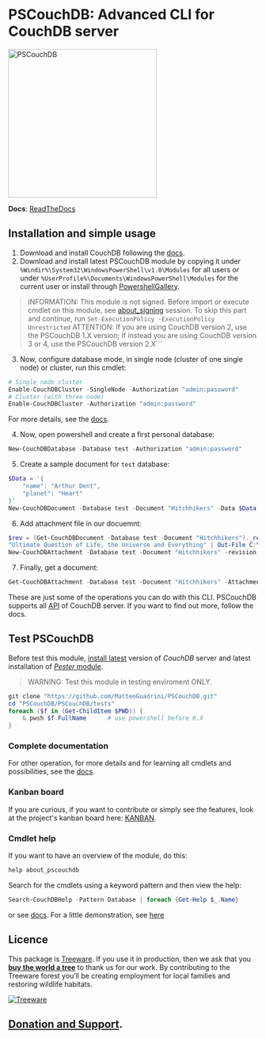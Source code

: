 # PSCouchDB: Advanced CLI for CouchDB server
<img src="https://pscouchdb.readthedocs.io/en/latest/_images/pscouchdb-logo.svg" alt="PSCouchDB" title="PSCouchDB" width="300" height="300" />

**Docs**: [ReadTheDocs](https://pscouchdb.readthedocs.io) 

## Installation and simple usage
1. Download and install CouchDB following the [docs](http://docs.couchdb.org/en/latest/install/index.html).
2. Download and install latest PSCouchDB module by copying it under `%Windir%\System32\WindowsPowerShell\v1.0\Modules` for all users or under `%UserProfile%\Documents\WindowsPowerShell\Modules` for the current user or install through [PowershellGallery](https://www.powershellgallery.com/packages/PSCouchDB).
> INFORMATION: This module is not signed. Before import or execute cmdlet on this module, see [about_signing](https://docs.microsoft.com/en-us/powershell/module/microsoft.powershell.core/about/about_signing) session. To skip this part and continue, run ```Set-ExecutionPolicy -ExecutionPolicy Unrestricted```
> ATTENTION: If you are using CouchDB version 2, use the PSCouchDB 1.X version; if instead you are using CouchDB version 3 or 4, use the PSCouchDB version 2.X```
3. Now, configure database mode, in single node (cluster of one single node) or cluster, run this cmdlet:
```powershell
# Single node cluster
Enable-CouchDBCluster -SingleNode -Authorization "admin:password"
# Cluster (with three node)
Enable-CouchDBCluster -Authorization "admin:password"
```
For more details, see the [docs](https://pscouchdb.readthedocs.io/en/latest/config.html).

4. Now, open powershell and create a first personal database:
```powershell
New-CouchDBDatabase -Database test -Authorization "admin:password"
```
5. Create a sample document for `test` database:
```powershell
$Data = '{
	"name": "Arthur Dent",
	"planet": "Heart"
}'
New-CouchDBDocument -Database test -Document "Hitchhikers" -Data $Data -Authorization "admin:password"
```
6. Add attachment file in our docuemnt:
```powershell
$rev = (Get-CouchDBDocument -Database test -Document "Hitchhikers")._rev
"Ultimate Question of Life, the Universe and Everything" | Out-File C:\file.txt
New-CouchDBAttachment -Database test -Document "Hitchhikers" -revision $rev -Attachment C:\file.txt -Authorization "admin:password"
```
7. Finally, get a document:
```powershell
Get-CouchDBAttachment -Database test -Document "Hitchhikers" -Attachment file.txt
```

These are just some of the operations you can do with this CLI.
PSCouchDB supports all [API](https://docs.couchdb.org/en/stable/api/index.html) of CouchDB server. If you want to find out more, follow the docs.

## Test PSCouchDB
Before test this module, [install latest](#installation-and-simple-usage) version of *CouchDB* server and latest installation of [*Pester* module](https://pester-docs.netlify.app/docs/introduction/installation).
> WARNING: Test this module in testing enviroment ONLY.

```powershell
git clone "https://github.com/MatteoGuadrini/PSCouchDB.git"
cd "PSCouchDB/PSCouchDB/tests"
foreach ($f in (Get-ChildItem $PWD)) {
	& pwsh $f.FullName		# use powershell before 6.X
}
```

### Complete documentation
For other operation, for more details and for learning all cmdlets and possibilities, see the [docs](https://pscouchdb.readthedocs.io/en/latest/).

### Kanban board
If you are curious, if you want to contribute or simply see the features, look at the project's kanban board here: [KANBAN](https://github.com/MatteoGuadrini/PSCouchDB/projects).

### Cmdlet help
If you want to have an overview of the module, do this:
```powershell
help about_pscouchdb
```
Search for the cmdlets using a keyword pattern and then view the help:
```powershell
Search-CouchDBHelp -Pattern Database | foreach {Get-Help $_.Name}
```
or see [docs](https://pscouchdb.readthedocs.io/en/latest).
For a little demonstration, see [here](https://asciinema.org/a/232696)

## Licence            
This package is [Treeware](https://treeware.earth). If you use it in production, then we ask that you [**buy the world a tree**](https://plant.treeware.earth/MatteoGuadrini/PSCouchDB) to thank us for our work. By contributing to the Treeware forest you’ll be creating employment for local families and restoring wildlife habitats.

[![Treeware](https://img.shields.io/badge/dynamic/json?color=brightgreen&label=Treeware&query=%24.total&url=https%3A%2F%2Fpublic.offset.earth%2Fusers%2Ftreeware%2Ftrees)](https://treeware.earth)

## [Donation and Support](https://pscouchdb.readthedocs.io/en/latest/support.html).